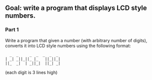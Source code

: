 ## Goal: write a program that displays LCD style numbers.

### Part 1

Write a program that given a number (with arbitrary number of digits), converts it into LCD style numbers using the following format:

      _  _     _  _  _  _  _  
    | _| _||_||_ |_   ||_||_|  
    ||_  _|  | _||_|  ||_| _|

(each digit is 3 lines high)

